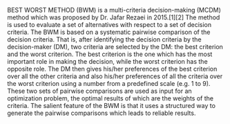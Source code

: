 BEST WORST METHOD (BWM) is a multi-criteria decision-making (MCDM) method which was proposed by Dr. Jafar Rezaei in 2015.[1][2] The method is used to evaluate a set of alternatives with respect to a set of decision criteria. The BWM is based on a systematic pairwise comparison of the decision criteria. That is, after identifying the decision criteria by the decision-maker (DM), two criteria are selected by the DM: the best criterion and the worst criterion. The best criterion is the one which has the most important role in making the decision, while the worst criterion has the opposite role. The DM then gives his/her preferences of the best criterion over all the other criteria and also his/her preferences of all the criteria over the worst criterion using a number from a predefined scale (e.g. 1 to 9). These two sets of pairwise comparisons are used as input for an optimization problem, the optimal results of which are the weights of the criteria. The salient feature of the BWM is that it uses a structured way to generate the pairwise comparisons which leads to reliable results.
